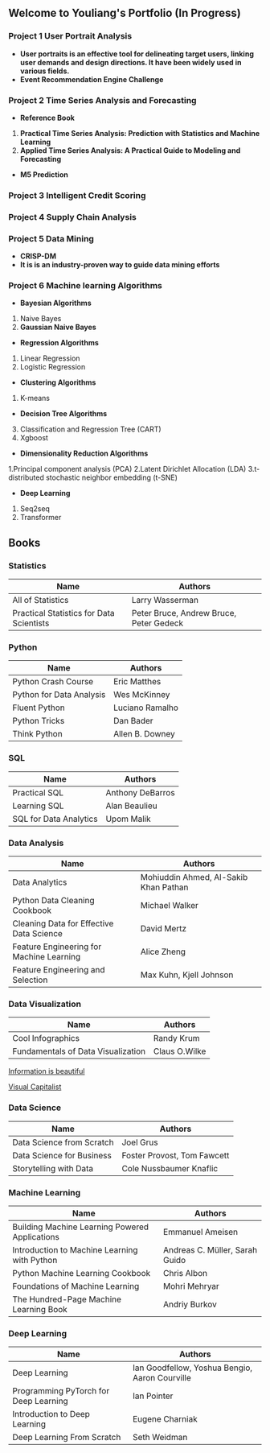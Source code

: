 ## Welcome to Youliang's Portfolio (In Progress)


### Project 1 User Portrait Analysis
+ **User portraits is an effective tool for delineating target users, linking user demands and design directions. It  have been widely used in various fields.**
+ **Event Recommendation Engine Challenge**

### Project 2 Time Series Analysis and Forecasting
+ **Reference Book**
1. **Practical Time Series Analysis: Prediction with Statistics and Machine Learning**
2. **Applied Time Series Analysis: A Practical Guide to Modeling and Forecasting**

+ **M5 Prediction**

### Project 3 Intelligent Credit Scoring

### Project 4 Supply Chain Analysis

### Project 5 Data Mining 
+ **CRISP-DM**
+ **It is is an industry-proven way to guide data mining efforts**

### Project 6 Machine learning Algorithms
+ **Bayesian Algorithms**
1. Naive Bayes
2. **Gaussian Naive Bayes**
+ **Regression Algorithms**
1. Linear Regression
2. Logistic Regression
+ **Clustering Algorithms**
1. K-means

+ **Decision Tree Algorithms**
3. Classification and Regression Tree (CART)
4. Xgboost

+ **Dimensionality Reduction Algorithms**

1.Principal component analysis (PCA)
2.Latent Dirichlet Allocation (LDA)
3.t-distributed stochastic neighbor embedding (t-SNE)

+ **Deep Learning**
1. Seq2seq
2. Transformer 

## Books 

### Statistics

| Name                                     | Authors                                 |
| ---------------------------------------- | --------------------------------------- |
| All of Statistics                        | Larry Wasserman                         |
| Practical Statistics for Data Scientists | Peter Bruce, Andrew Bruce, Peter Gedeck |


### Python

| Name                     | Authors         |
| ------------------------ | --------------- |
| Python Crash Course      | Eric Matthes    |
| Python for Data Analysis | Wes McKinney    |
| Fluent Python            | Luciano Ramalho |
| Python Tricks            | Dan Bader       |
| Think Python             | Allen B. Downey |

### SQL

| Name                   | Authors          |
| ---------------------- | ---------------- |
| Practical SQL          | Anthony DeBarros |
| Learning SQL           | Alan Beaulieu    |
| SQL for Data Analytics | Upom Malik       |

### Data Analysis

| Name                                     | Authors                               |
| ---------------------------------------- | ------------------------------------- |
| Data Analytics                           | Mohiuddin Ahmed, Al-Sakib Khan Pathan |
| Python Data Cleaning Cookbook            | Michael Walker                        |
| Cleaning Data for Effective Data Science | David Mertz                           |
| Feature Engineering for Machine Learning | Alice Zheng                           |
| Feature Engineering and Selection        | Max Kuhn, Kjell Johnson               |

### Data Visualization

| Name                                     | Authors                 |
| ---------------------------------------- | ----------------------- |
| Cool Infographics                        | Randy Krum              |
| Fundamentals of Data Visualization       | Claus O.Wilke           |

[Information is beautiful](https://informationisbeautiful.net/)

[Visual Capitalist](https://www.visualcapitalist.com/)

### Data Science

| Name                                   | Authors                     |
| -------------------------------------- | --------------------------- |
| Data Science from Scratch              | Joel Grus                   |
| Data Science for Business              | Foster Provost, Tom Fawcett |
| Storytelling with Data                 | Cole Nussbaumer Knaflic     |

### Machine Learning

| Name                                           | Authors                        |
| ---------------------------------------------- | ------------------------------ |
| Building Machine Learning Powered Applications | Emmanuel Ameisen               |
| Introduction to Machine Learning with Python   | Andreas C. Müller, Sarah Guido |
| Python Machine Learning Cookbook               | Chris Albon                    |
| Foundations of Machine Learning                | Mohri Mehryar                  |
| The Hundred-Page Machine Learning Book         | Andriy Burkov                  |


### Deep Learning

| Name                                   | Authors                                        |
| -------------------------------------- | ---------------------------------------------- |
| Deep Learning                          | Ian Goodfellow, Yoshua Bengio, Aaron Courville |
| Programming PyTorch for Deep Learning  | Ian Pointer                                    |
| Introduction to Deep Learning          | Eugene Charniak                                |
| Deep Learning From Scratch             | Seth Weidman                                   |


